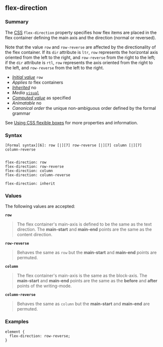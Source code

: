 ## flex-direction

### Summary

The [CSS][0] `flex-direction` property specifies how flex items are placed in the flex container defining the main axis and the direction (normal or reversed).

Note that the value `row` and `row-reverse` are affected by the directionality of the flex container. If its `dir` attribute is `ltr`, `row` represents the horizontal axis oriented from the left to the right, and `row-reverse` from the right to the left; if the `dir` attribute is `rtl`, `row` represents the axis oriented from the right to the left, and `row-reverse` from the left to the right.

* _[Initial value][1]_ `row` 
* _Applies to_ flex containers 
* _[Inherited][2]_ no 
* _Media_ [`visual`][3] 
* _[Computed value][4]_ as specified 
* _Animatable_ no 
* _Canonical order_ the unique non-ambiguous order defined by the formal grammar

See [Using CSS flexible boxes][5] for more properties and information.

### Syntax

    [Formal syntax][6]: row [|][7] row-reverse [|][7] column [|][7] column-reverse
    

    flex-direction: row
    flex-direction: row-reverse
    flex-direction: column
    flex-direction: column-reverse
    
    flex-direction: inherit
    

### Values

The following values are accepted:

**`row`**

> The flex container's main-axis is defined to be the same as the text direction. The **main-start** and **main-end** points are the same as the content direction.

**`row-reverse`**

> Behaves the same as `row` but the **main-start** and **main-end** points are permuted.

**`column`**

> The flex container's main-axis is the same as the block-axis. The **main-start** and **main-end** points are the same as the **before** and **after** points of the writing-mode.

**`column-reverse`**

> Behaves the same as `column` but the **main-start** and **main-end** are permuted.

### Examples

    element { 
      flex-direction: row-reverse;
    }
    



[0]: https://developer.mozilla.org/en/docs/CSS "CSS"
[1]: https://developer.mozilla.org/en/docs/CSS/initial_value
[2]: https://developer.mozilla.org/en/docs/CSS/inheritance
[3]: https://developer.mozilla.org/en/docs/CSS/@media#Media_groups
[4]: https://developer.mozilla.org/en/docs/CSS/computed_value
[5]: https://developer.mozilla.org/en/docs/Web/Guide/CSS/Flexible_boxes "https://developer.mozilla.org/en/CSS/Using_CSS_flexible_boxes"
[6]: https://developer.mozilla.org/en/docs/CSS/Value_definition_syntax "https://developer.mozilla.org/en/docs/"
[7]: https://developer.mozilla.org/en/docs/CSS/Value_definition_syntax#Single_bar "Single bar: the two entities are optional, but exactly one must be present."
